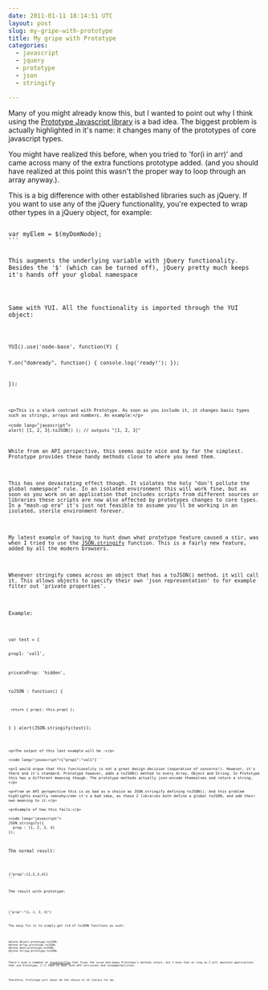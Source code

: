 ```yaml
---
date: 2011-01-11 18:14:51 UTC
layout: post
slug: my-gripe-with-prototype
title: My gripe with Prototype
categories:
  - javascript
  - jquery
  - prototype
  - json
  - stringify

---
```

<p>Many of you might already know this, but I wanted to point out why I think using the <a href="http://www.prototypejs.org/">Prototype Javascript library</a> is a bad idea. The biggest problem is actually highlighted in it's name: it changes many of the prototypes of core javascript types.</p>

<p>You might have realized this before, when you tried to 'for(i in arr)' and came across many of the extra functions prototype added. (and you should have realized at this point this wasn't the proper way to loop through an array anyway.).</p>

<p>This is a big difference with other established libraries such as jQuery. If you want to use any of the jQuery functionality, you're expected to wrap other types in a jQuery object, for example:</p>

<code lang="javascript">
var myElem = $(myDomNode);
```

<p>This augments the underlying variable with jQuery functionality. Besides the '$' (which can be turned off), jQuery pretty much keeps it's hands off your global namespace</p>

<p>Same with YUI. All the functionality is imported through the YUI object:</p>

<code lang="javascript">
YUI().use('node-base', function(Y) {

   Y.on("domready", function() { console.log('ready!'); });

});
```

<p>This is a stark contrast with Prototype. As soon as you include it, it changes basic types such as strings, arrays and numbers. An example:</p>

<code lang="javascript">
alert( [1, 2, 3].toJSON() ); // outputs "[1, 2, 3]"
```

<p>While from an API perspective, this seems quite nice and by far the simplest. Prototype provides these handy methods close to where you need them.</p>

<p>This has one devastating effect though. It violates the holy "don't pollute the global namespace" rule. In an isolated environment this will work fine, but as soon as you work on an application that includes scripts from different sources or libraries these scripts are now also affected by prototypes changes to core types. In a "mash-up era" it's just not feasible to assume you'll be working in an isolated, sterile environment forever.</p>

<p>My latest example of having to hunt down what prototype feature caused a stir, was when I tried to use the <a href="https://developer.mozilla.org/En/Using_JSON_in_Firefox">JSON.stringify</a> function. This is a fairly new feature, added by all the modern browsers.</p>

<p>Whenever stringify comes across an object that has a toJSON() method, it will call it. This allows objects to specify their own 'json representation' to for example filter out 'private properties'.</p>

<p>Example:</p>

<code lang="javascript">
var test = {
 
  prop1: 'val1',

  privateProp: 'hidden',

  toJSON : function() {

     return { prop1: this.prop1 };

  }
}
alert(JSON.stringify(test));
```

<p>The output of this last example will be :</p>

<code lang="javascript">{"prop1":"val1"}```

<p>I would argue that this functionality is not a great design decision (separation of concerns!). However, it's there and it's standard. Prototype however, adds a toJSON() method to every Array, Object and String. In Prototype this has a different meaning though. The prototype methods actually json-encode themselves and return a string.</p>

<p>From an API perspective this is as bad as a choice as JSON.stringify defining toJSON(). And this problem  highlights exactly <em>why</em> it's a bad idea, as these 2 libraries both define a global toJSON, and add their own meaning to it.</p>

<p>Example of how this fails:</p>

<code lang="javascript">
JSON.stringify({
  prop : [1, 2, 3, 4]
});
```

<p>The normal result:</p>

<code lang="javascript">
{"prop":[1,2,3,4]}
```

<p>The result with prototype:</p>

<code lang="javascript">
{"prop":"[1, 2, 3, 4]"}
```

<p>The easy fix is to simply get rid of toJSON functions as such:</p>

<code lang="javascript">
delete Object.prototype.toJSON;
delete Array.prototype.toJSON;
delete Hash.prototype.toJSON;
delete String.prototype.toJSON;
```

<p>There's even a comment on <a href="http://stackoverflow.com/questions/710586/json-stringify-bizarreness">stackoverflow</a> that fixes the issue and keeps Prototype's methods intact, but I know that as long as I will maintain applications that use Prototype, I'll have to deal with API collisions and incompatibilities.</p>

<p>Therefore, Prototype will never be the choice of JS library for me.</p>
